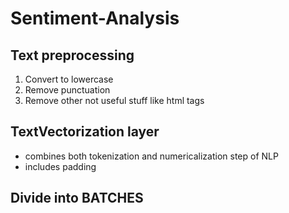 # Sentiment-Analysis


## Text preprocessing
1. Convert to lowercase
2. Remove punctuation
3. Remove other not useful stuff like html tags

## TextVectorization layer
- combines both tokenization and numericalization step of NLP
- includes padding

## Divide into BATCHES
